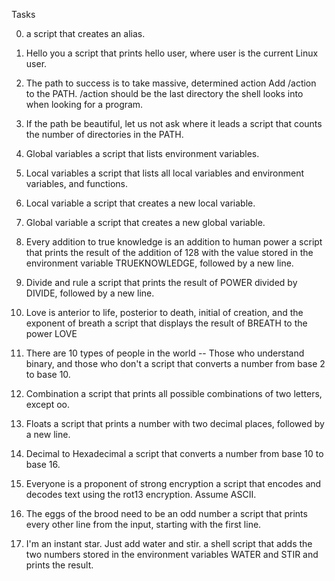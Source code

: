 Tasks

0. <o>
	a script that creates an alias.

1. Hello you
	a script that prints hello user, where user is the current Linux user.

2. The path to success is to take massive, determined action
	Add /action to the PATH. /action should be the last directory the shell looks into when looking for a program.

3. If the path be beautiful, let us not ask where it leads
	a script that counts the number of directories in the PATH.

4. Global variables
	a script that lists environment variables.

5. Local variables
	a script that lists all local variables and environment variables, and functions.

6. Local variable
	a script that creates a new local variable.

7. Global variable
	a script that creates a new global variable.

8. Every addition to true knowledge is an addition to human power
	a script that prints the result of the addition of 128 with the value stored in the environment variable TRUEKNOWLEDGE, followed by a new line.

9. Divide and rule
	a script that prints the result of POWER divided by DIVIDE, followed by a new line.

10. Love is anterior to life, posterior to death, initial of creation, and the exponent of breath
	a script that displays the result of BREATH to the power LOVE

11. There are 10 types of people in the world -- Those who understand binary, and those who don't
	a script that converts a number from base 2 to base 10.

12. Combination
	a script that prints all possible combinations of two letters, except oo.

13. Floats
	a script that prints a number with two decimal places, followed by a new line.

14. Decimal to Hexadecimal
	a script that converts a number from base 10 to base 16.

15. Everyone is a proponent of strong encryption
	a script that encodes and decodes text using the rot13 encryption. Assume ASCII.

16. The eggs of the brood need to be an odd number
	a script that prints every other line from the input, starting with the first line.

17. I'm an instant star. Just add water and stir.
	a shell script that adds the two numbers stored in the environment variables WATER and STIR and prints the result.
